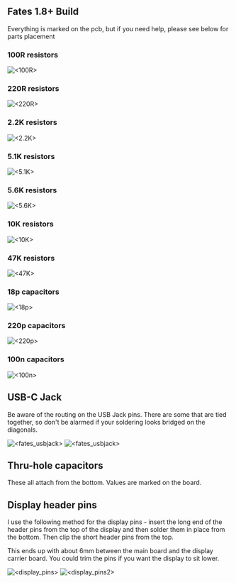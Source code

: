 ## Fates 1.8+ Build

Everything is marked on the pcb, but if you need help, please see below for parts placement  

### 100R resistors  
![<100R>](<buildpix/100R.png> "100R resistors")

### 220R resistors  
![<220R>](<buildpix/220R.png> "220R resistors")

### 2.2K resistors  
![<2.2K>](<buildpix/2k2.png> "2.2K resistors")

### 5.1K resistors  
![<5.1K>](<buildpix/5k1.png> "5.1K resistors")

### 5.6K resistors  
![<5.6K>](<buildpix/5k6.png> "5.6K resistors")

### 10K resistors  
![<10K>](<buildpix/10k.png> "10K resistors")

### 47K resistors  
![<47K>](<buildpix/47k.png> "47K resistors")

### 18p capacitors  
![<18p>](<buildpix/18p.png> "18p capacitors")

### 220p capacitors  
![<220p>](<buildpix/220p.png> "220p capacitors")

### 100n capacitors  
![<100n>](<buildpix/100n.png> "100n capacitors")

## USB-C Jack 
Be aware of the routing on the USB Jack pins. There are some that are tied together, so don't be alarmed if your soldering looks bridged on the diagonals.  

![<fates_usbjack>](<buildpix/fates_usbjack.png> "USB Jack")
![<fates_usbjack>](<buildpix/fates_usb_soldered.jpg> "USB Soldering")


## Thru-hole capacitors

These all attach from the bottom. Values are marked on the board. 

## Display header pins

I use the following method for the display pins - insert the long end of the header pins from the top of the display and then solder them in place from the bottom. Then clip the short header pins from the top.

This ends up with about 6mm between the main board and the display carrier board. You could trim the pins if you want the display to sit lower.

![<display_pins>](<buildpix/display_pins.jpg> "display pins")
![<display_pins2>](<buildpix/display_pins2.jpg> "display pins")
